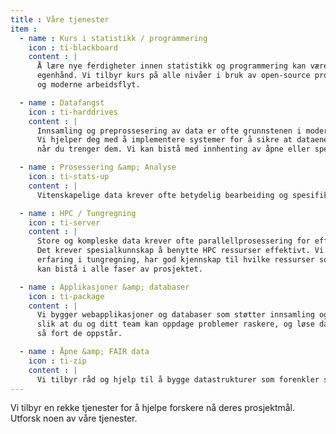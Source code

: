 ```yaml
---
title : Våre tjenester
item :
  - name : Kurs i statistikk / programmering
    icon : ti-blackboard
    content : |
      Å lære nye ferdigheter innen statistikk og programmering kan være vanskelig på
      egenhånd. Vi tilbyr kurs på alle nivåer i bruk av open-source programspråk, verktøy, 
      og moderne arbeidsflyt.

  - name : Datafangst
    icon : ti-harddrives
    content : |
      Innsamling og preprossesering av data er ofte grunnstenen i moderne forskning. 
      Vi hjelper deg med å implementere systemer for å sikre at dataene dine er der 
      når du trenger dem. Vi kan bistå med innhenting av åpne eller spesialiserte data.

  - name : Prosessering &amp; Analyse
    icon : ti-stats-up
    content : |
      Vitenskapelige data krever ofte betydelig bearbeiding og spesifikke formater for analyse. Vi tilbyr dataanalysetjenester som dekker prosessering, formatering og modellering. Teamet vårt har ekspertise på ulike metoder og erfaring med å implementere reproduserbar arbeidsflyt ved å bruke containerisering for reproduserbarhet.

  - name : HPC / Tungregning
    icon : ti-server
    content : |
      Store og kompleske data krever ofte parallellprosessering for effektivt arbeid.
      Det krever spesialkunnskap å benytte HPC ressurser effektivt. Vi har over 10 år med 
      erfaring i tungregning, har god kjennskap til hvilke ressurser som eksisterer, og 
      kan bistå i alle faser av prosjektet.

  - name : Applikasjoner &amp; databaser
    icon : ti-package
    content : |
      Vi bygger webapplikasjoner og databaser som støtter innsamling og lagring av data,      
      slik at du og ditt team kan oppdage problemer raskere, og løse data- og flaskehalsproblemer 
      så fort de oppstår.

  - name : Åpne &amp; FAIR data
    icon : ti-zip
    content : |
      Vi tilbyr råd og hjelp til å bygge datastrukturer som forenkler senere bruk og deling. Ved å bygge datastrukturer og databaser riktig fra bunnen kan vi hjelpe deg gjøre dataene dine (mer)FAIR, og møte krav om åpne data fra finanskilder. 
---
```


Vi tilbyr en rekke tjenester for å hjelpe forskere nå deres prosjektmål.
Utforsk noen av våre tjenester.
